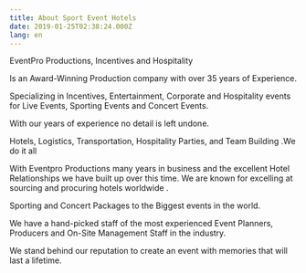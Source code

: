 ```yaml
---
title: About Sport Event Hotels
date: 2019-01-25T02:38:24.000Z
lang: en
---
```


<p class="copy">EventPro Productions, Incentives and Hospitality</p>

<p class="copy">Is an Award-Winning Production company with over 35 years of Experience.</p>

<p class="copy">Specializing in Incentives, Entertainment, Corporate and Hospitality events for Live Events, Sporting Events and Concert Events.</p>

<p class="copy">With our years of experience no detail is left undone. </p>

<p class="copy">Hotels, Logistics, Transportation, Hospitality Parties, and Team Building .We do it all</p>

<p class="copy">With Eventpro Productions many years in business and the excellent Hotel Relationships we have built up over this time. We are known for excelling at sourcing and procuring hotels worldwide .</p>

<p class="copy">Sporting and Concert Packages to the Biggest events in the world.</p>

<p class="copy">We have a hand-picked staff of the most experienced Event Planners, Producers and On-Site Management Staff in the industry.</p>

<p class="copy">We stand behind our reputation to create an event with memories that will last a lifetime.</p>
